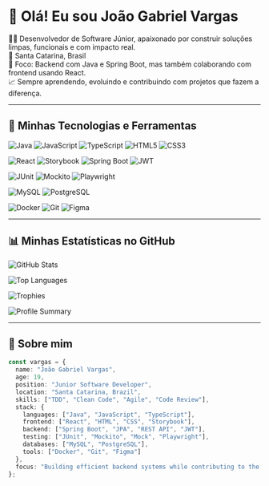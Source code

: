 # 👋 Olá! Eu sou João Gabriel Vargas

🧑‍💻 Desenvolvedor de Software Júnior, apaixonado por construir soluções limpas, funcionais e com impacto real.  
📍 Santa Catarina, Brasil  
🎯 Foco: Backend com Java e Spring Boot, mas também colaborando com frontend usando React.  
📈 Sempre aprendendo, evoluindo e contribuindo com projetos que fazem a diferença.

---

## 🧰 Minhas Tecnologias e Ferramentas

![Java](https://img.shields.io/badge/Java-ED8B00?style=for-the-badge&logo=java&logoColor=white)
![JavaScript](https://img.shields.io/badge/JavaScript-F7DF1E?style=for-the-badge&logo=javascript&logoColor=black)
![TypeScript](https://img.shields.io/badge/TypeScript-3178C6?style=for-the-badge&logo=typescript&logoColor=white)
![HTML5](https://img.shields.io/badge/HTML5-E34F26?style=for-the-badge&logo=html5&logoColor=white)
![CSS3](https://img.shields.io/badge/CSS3-1572B6?style=for-the-badge&logo=css3&logoColor=white)

![React](https://img.shields.io/badge/React-20232A?style=for-the-badge&logo=react&logoColor=61DAFB)
![Storybook](https://img.shields.io/badge/Storybook-FF4785?style=for-the-badge&logo=storybook&logoColor=white)
![Spring Boot](https://img.shields.io/badge/Spring_Boot-6DB33F?style=for-the-badge&logo=spring-boot&logoColor=white)
![JWT](https://img.shields.io/badge/JWT-000000?style=for-the-badge&logo=jsonwebtokens&logoColor=white)

![JUnit](https://img.shields.io/badge/JUnit-25A162?style=for-the-badge&logo=java&logoColor=white)
![Mockito](https://img.shields.io/badge/Mockito-FF9900?style=for-the-badge&logo=mockito&logoColor=white)
![Playwright](https://img.shields.io/badge/Playwright-2EAD33?style=for-the-badge&logo=playwright&logoColor=white)

![MySQL](https://img.shields.io/badge/MySQL-4479A1?style=for-the-badge&logo=mysql&logoColor=white)
![PostgreSQL](https://img.shields.io/badge/PostgreSQL-336791?style=for-the-badge&logo=postgresql&logoColor=white)

![Docker](https://img.shields.io/badge/Docker-2496ED?style=for-the-badge&logo=docker&logoColor=white)
![Git](https://img.shields.io/badge/Git-F05032?style=for-the-badge&logo=git&logoColor=white)
![Figma](https://img.shields.io/badge/Figma-F24E1E?style=for-the-badge&logo=figma&logoColor=white)

---

## 📊 Minhas Estatísticas no GitHub

<!-- Estatísticas principais -->
![GitHub Stats](https://github-readme-stats.vercel.app/api?username=JoaoGabrielVargas&show_icons=true&theme=tokyonight&count_private=true)

<!-- Linguagens mais usadas -->
![Top Languages](https://github-readme-stats.vercel.app/api/top-langs/?username=JoaoGabrielVargas&layout=compact&theme=tokyonight)

<!-- Trophies -->
![Trophies](https://github-profile-trophy.vercel.app/?username=JoaoGabrielVargas&theme=onedark&no-bg=true&no-frame=true)

<!-- Summary Card -->
![Profile Summary](https://github-profile-summary-cards.vercel.app/api/cards/profile-details?username=JoaoGabrielVargas&theme=dracula)

---

## 🌱 Sobre mim

```ts
const vargas = {
  name: "João Gabriel Vargas",
  age: 19,
  position: "Junior Software Developer",
  location: "Santa Catarina, Brazil",
  skills: ["TDD", "Clean Code", "Agile", "Code Review"],
  stack: {
    languages: ["Java", "JavaScript", "TypeScript"],
    frontend: ["React", "HTML", "CSS", "Storybook"],
    backend: ["Spring Boot", "JPA", "REST API", "JWT"],
    testing: ["JUnit", "Mockito", "Mock", "Playwright"],
    databases: ["MySQL", "PostgreSQL"],
    tools: ["Docker", "Git", "Figma"]
  },
  focus: "Building efficient backend systems while contributing to the frontend. Always aiming to improve and learn new technologies."
};
